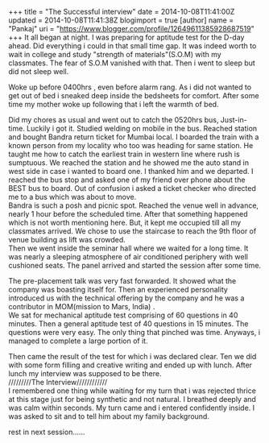 +++
title = "The Successful interview"
date = 2014-10-08T11:41:00Z
updated = 2014-10-08T11:41:38Z
blogimport = true 
[author]
	name = "Pankaj"
	uri = "https://www.blogger.com/profile/12649611385928687519"
+++
 It all began at night. I was preparing for aptitude test for the D-day ahead. Did everything i could in that small time gap. It was indeed worth to wait in college and study "strength of materials"(S.O.M) with my classmates. The fear of S.O.M vanished with that. Then i went to sleep but did not sleep well.  
  
Woke up before 0400hrs , even before alarm rang. As i did not wanted to get out of bed i sneaked deep inside the bedsheets for comfort. After some time my mother woke up following that i left the warmth of bed.  
  
Did my chores as usual and went out to catch the 0520hrs bus, Just-in-time. Luckily i got it. Studied welding on mobile in the bus. Reached station and bought Bandra return ticket for Mumbai local. I boarded the train with a known person from my locality who too was heading for same station. He taught me how to catch the earliest train in western line where rush is sumptuous. We reached the station and he showed me the auto stand in west side in case i wanted to board one. I thanked him and we departed. I reached the bus stop and asked one of my friend over phone about the BEST bus to board. Out of confusion i asked a ticket checker who directed me to a bus which was about to move.  
Bandra is such a posh and picnic spot. Reached the venue well in advance, nearly 1 hour before the scheduled time. After that something happened which is not worth mentioning here. But, it kept me occupied till all my classmates arrived. We chose to use the staircase to reach the 9th floor of venue building as lift was crowded.  
Then we went inside the seminar hall where we waited for a long time. It was nearly a sleeping atmosphere of air conditioned periphery with well cushioned seats. The panel arrived and started the session after some time.  
  
The pre-placement talk was very fast forwarded. It showed what the company was boasting itself for. Then an experienced personality introduced us with the technical offering by the company and he was a contributor in MOM(mission to Mars, India) .  
We sat for mechanical aptitude test comprising of 60 questions in 40 minutes. Then a general aptitude test of 40 questions in 15 minutes. The questions were very easy. The only thing that pinched was time. Anyways, i managed to complete a large portion of it.  
  
Then came the result of the test for which i was declared clear. Ten we did with some form filling and creative writing and ended up with lunch. After lunch my interview was supposed to be there.  
/////////The Interview////////////  
I remembered one thing while waiting for my turn that i was rejected thrice at this stage just for being synthetic and not natural. I breathed deeply and was calm within seconds. My turn came and i entered confidently inside. I was asked to sit and to tell him about my family background.  
  
rest in next session......  